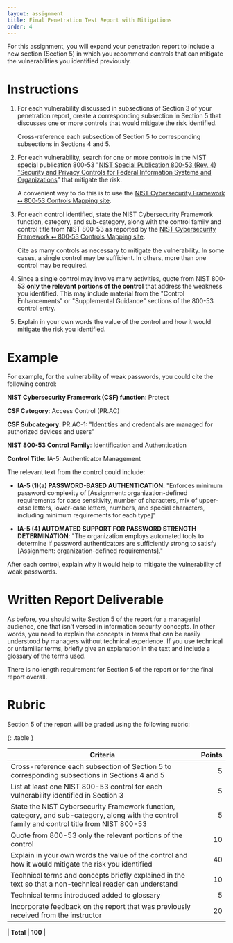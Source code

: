 ```yaml
---
layout: assignment
title: Final Penetration Test Report with Mitigations
order: 4
---
```


For this assignment, you will expand your penetration report to include a new section (Section 5) in which you recommend controls that can mitigate the vulnerabilities you identified previously.

# Instructions

1. For each vulnerability discussed in subsections of Section 3 of your penetration report, create a corresponding subsection in Section 5 that discusses one or more controls that would mitigate the risk identified.

    Cross-reference each subsection of Section 5 to corresponding subsections in Sections 4 and 5.

2. For each vulnerability, search for one or more controls in the NIST special publication 800-53 "[NIST Special Publication 800-53 (Rev. 4)
"Security and Privacy Controls for Federal Information Systems and Organizations](https://nvd.nist.gov/800-53/Rev4)" that mitigate the risk.

    A convenient way to do this is to use the [NIST Cybersecurity Framework ⭤  800‑53 Controls Mapping site](https://daveeargle.com/nist_csf_800_53_mapping/).
    
3. For each control identified, state the NIST Cybersecurity Framework function, category, and sub-category, along with the control family and control title from NIST 800-53 as reported by the [NIST Cybersecurity Framework ⭤  800‑53 Controls Mapping site](https://daveeargle.com/nist_csf_800_53_mapping/).

    Cite as many controls as necessary to mitigate the vulnerability. In some cases, a single control may be sufficient. In others, more than one control may be required.

4. Since a single control may involve many activities, quote from NIST 800-53 **only the relevant portions of the control** that address the weakness you identified. This may include material from the "Control Enhancements" or "Supplemental Guidance" sections of the 800-53 control entry.

5. Explain in your own words the value of the control and how it would mitigate the risk you identified.

# Example

For example, for the vulnerability of weak passwords, you could cite the following control:

**NIST Cybersecurity Framework (CSF) function**: Protect

**CSF Category**: Access Control (PR.AC)

**CSF Subcategory**: PR.AC-1: "Identities and credentials are managed for authorized devices and users"

**NIST 800-53 Control Family**: Identification and Authentication

**Control Title**: IA-5: Authenticator Management

The relevant text from the control could include:

* **IA-5 (1)(a) PASSWORD-BASED AUTHENTICATION**: "Enforces minimum password complexity of [Assignment: organization-defined requirements for case sensitivity, number of characters, mix of upper-case letters, lower-case letters, numbers, and special characters, including minimum requirements for each type]"

* **IA-5 (4) AUTOMATED SUPPORT FOR PASSWORD STRENGTH DETERMINATION**: 
"The organization employs automated tools to determine if password authenticators are sufficiently strong to satisfy [Assignment: organization-defined requirements]."

After each control, explain why it would help to mitigate the vulnerability of weak passwords.
   
# Written Report Deliverable

As before, you should write Section 5 of the report for a managerial audience, one that isn't versed in information security concepts. In other words, you need to explain the concepts in terms that can be easily understood by managers without technical experience. If you use technical or unfamiliar terms, briefly give an explanation in the text and include a glossary of the terms used.

There is no length requirement for Section 5 of the report or for the final report overall.

# Rubric

Section 5 of the report will be graded using the following rubric:

{: .table }

| Criteria | Points |
| --- | ---: |
| Cross-reference each subsection of Section 5 to corresponding subsections in Sections 4 and 5 | 5  |
| List at least one NIST 800-53 control for each vulnerability identified in Section 3  | 5  |
| State the NIST Cybersecurity Framework function, category, and sub-category, along with the control family and control title from NIST 800-53 | 5 |
| Quote from 800-53 only the relevant portions of the control | 10 |
| Explain in your own words the value of the control and how it would mitigate the risk you identified| 40 |
| Technical terms and concepts briefly explained in the text so that a non-technical reader can understand | 10 |
| Technical terms introduced added to glossary | 5 |
| Incorporate feedback on the report that was previously received from the instructor | 20 |

| **Total** |  **100** |
